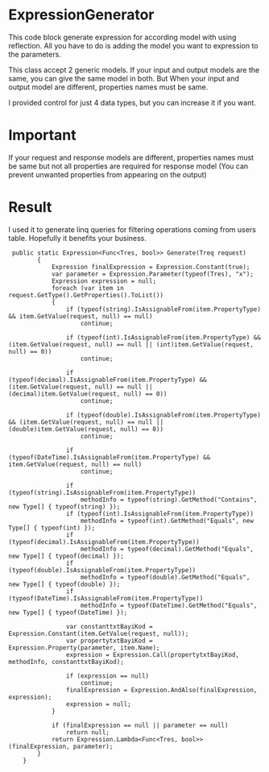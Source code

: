 # ExpressionGenerator
This code block generate expression for according model with using reflection.
All you have to do is adding the model you want to expression to the parameters.

This class accept 2 generic models. If your input and output models are the same, you can give the same model in both. But When your input and output model are different,  properties names must be same.

I provided control for just 4 data types, but you can increase it if you want.

# Important
If your request and response models are different, properties names must be same but not all properties are required for response model (You can prevent unwanted properties from appearing on the output)

# Result
I used it to generate linq queries for filtering operations coming from users table.
Hopefully it benefits your business.

```
 public static Expression<Func<Tres, bool>> Generate(Treq request)
        {
            Expression finalExpression = Expression.Constant(true);
            var parameter = Expression.Parameter(typeof(Tres), "x");
            Expression expression = null;
            foreach (var item in request.GetType().GetProperties().ToList())
            {
                if (typeof(string).IsAssignableFrom(item.PropertyType) && item.GetValue(request, null) == null)
                    continue;
                
                if (typeof(int).IsAssignableFrom(item.PropertyType) && (item.GetValue(request, null) == null || (int)item.GetValue(request, null) == 0))
                    continue;

                if (typeof(decimal).IsAssignableFrom(item.PropertyType) && (item.GetValue(request, null) == null || (decimal)item.GetValue(request, null) == 0))
                    continue;

                if (typeof(double).IsAssignableFrom(item.PropertyType) && (item.GetValue(request, null) == null || (double)item.GetValue(request, null) == 0))
                    continue;

                if (typeof(DateTime).IsAssignableFrom(item.PropertyType) && item.GetValue(request, null) == null)
                    continue;

                if (typeof(string).IsAssignableFrom(item.PropertyType))
                    methodInfo = typeof(string).GetMethod("Contains", new Type[] { typeof(string) });
                if (typeof(int).IsAssignableFrom(item.PropertyType))
                    methodInfo = typeof(int).GetMethod("Equals", new Type[] { typeof(int) });
                if (typeof(decimal).IsAssignableFrom(item.PropertyType))
                    methodInfo = typeof(decimal).GetMethod("Equals", new Type[] { typeof(decimal) });
                if (typeof(double).IsAssignableFrom(item.PropertyType))
                    methodInfo = typeof(double).GetMethod("Equals", new Type[] { typeof(double) });
                if (typeof(DateTime).IsAssignableFrom(item.PropertyType))
                    methodInfo = typeof(DateTime).GetMethod("Equals", new Type[] { typeof(DateTime) });

                var constanttxtBayiKod = Expression.Constant(item.GetValue(request, null));
                var propertytxtBayiKod = Expression.Property(parameter, item.Name);
                expression = Expression.Call(propertytxtBayiKod, methodInfo, constanttxtBayiKod);

                if (expression == null)
                    continue;
                finalExpression = Expression.AndAlso(finalExpression, expression);
                expression = null;
            }

            if (finalExpression == null || parameter == null)
                return null;
            return Expression.Lambda<Func<Tres, bool>>(finalExpression, parameter);
        }
    }
```
